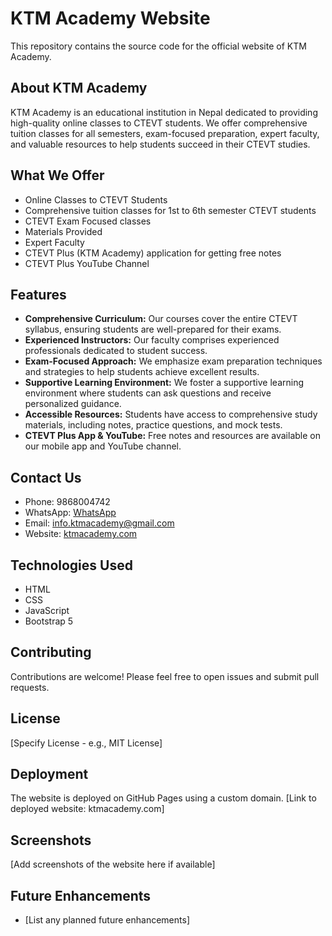 # KTM Academy Website

This repository contains the source code for the official website of KTM Academy.

## About KTM Academy

KTM Academy is an educational institution in Nepal dedicated to providing high-quality online classes to CTEVT students. We offer comprehensive tuition classes for all semesters, exam-focused preparation, expert faculty, and valuable resources to help students succeed in their CTEVT studies.

## What We Offer

*   Online Classes to CTEVT Students
*   Comprehensive tuition classes for 1st to 6th semester CTEVT students
*   CTEVT Exam Focused classes
*   Materials Provided
*   Expert Faculty
*   CTEVT Plus (KTM Academy) application for getting free notes
*   CTEVT Plus YouTube Channel

## Features

*   **Comprehensive Curriculum:** Our courses cover the entire CTEVT syllabus, ensuring students are well-prepared for their exams.
*   **Experienced Instructors:** Our faculty comprises experienced professionals dedicated to student success.
*   **Exam-Focused Approach:** We emphasize exam preparation techniques and strategies to help students achieve excellent results.
*   **Supportive Learning Environment:** We foster a supportive learning environment where students can ask questions and receive personalized guidance.
*   **Accessible Resources:** Students have access to comprehensive study materials, including notes, practice questions, and mock tests.
*   **CTEVT Plus App & YouTube:**  Free notes and resources are available on our mobile app and YouTube channel.

## Contact Us

*   Phone: 9868004742
*   WhatsApp: [WhatsApp](https://wa.me/9779868004742)
*   Email: info.ktmacademy@gmail.com
*   Website: [ktmacademy.com](http://ktmacademy.com)

## Technologies Used

*   HTML
*   CSS
*   JavaScript
*   Bootstrap 5

## Contributing

Contributions are welcome! Please feel free to open issues and submit pull requests.

## License

[Specify License - e.g., MIT License]

## Deployment

The website is deployed on GitHub Pages using a custom domain.  [Link to deployed website: ktmacademy.com]

## Screenshots

[Add screenshots of the website here if available]

## Future Enhancements

*   [List any planned future enhancements]
